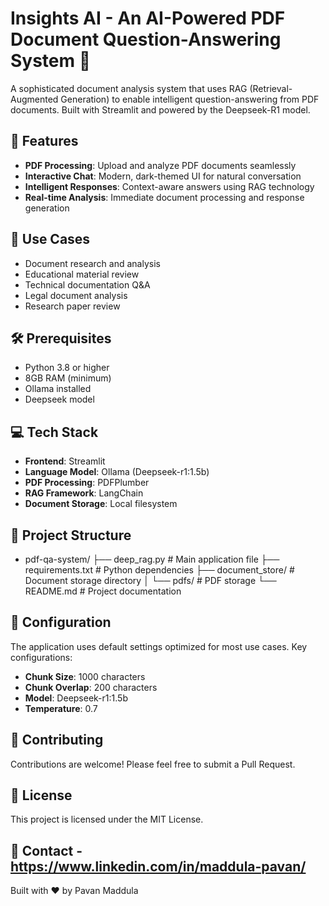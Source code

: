 # Insights AI - An AI-Powered PDF Document Question-Answering System 🤖

A sophisticated document analysis system that uses RAG (Retrieval-Augmented Generation) to enable intelligent question-answering from PDF documents. Built with Streamlit and powered by the Deepseek-R1 model.

## 🌟 Features

- **PDF Processing**: Upload and analyze PDF documents seamlessly
- **Interactive Chat**: Modern, dark-themed UI for natural conversation
- **Intelligent Responses**: Context-aware answers using RAG technology
- **Real-time Analysis**: Immediate document processing and response generation

## 🎯 Use Cases

- Document research and analysis
- Educational material review
- Technical documentation Q&A
- Legal document analysis
- Research paper review

## 🛠️ Prerequisites

- Python 3.8 or higher
- 8GB RAM (minimum)
- Ollama installed
- Deepseek model

## 💻 Tech Stack

- **Frontend**: Streamlit
- **Language Model**: Ollama (Deepseek-r1:1.5b)
- **PDF Processing**: PDFPlumber
- **RAG Framework**: LangChain
- **Document Storage**: Local filesystem

## 📁 Project Structure

- pdf-qa-system/
├── deep_rag.py # Main application file
├── requirements.txt # Python dependencies
├── document_store/ # Document storage directory
│ └── pdfs/ # PDF storage
└── README.md # Project documentation


## 🔧 Configuration

The application uses default settings optimized for most use cases. Key configurations:

- **Chunk Size**: 1000 characters
- **Chunk Overlap**: 200 characters
- **Model**: Deepseek-r1:1.5b
- **Temperature**: 0.7

## 🤝 Contributing

Contributions are welcome! Please feel free to submit a Pull Request.

## 📝 License

This project is licensed under the MIT License.

## 📧 Contact - https://www.linkedin.com/in/maddula-pavan/

Built with ❤️ by Pavan Maddula
